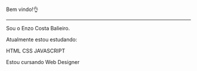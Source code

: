 Bem vindo!👌

<hr>
Sou o Enzo Costa Balieiro.

Atualmente estou estudando:

HTML
CSS
JAVASCRIPT

Estou cursando Web Designer
